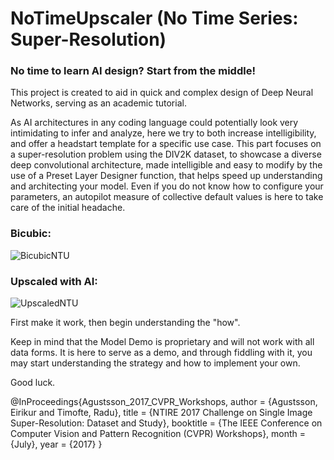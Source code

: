 # NoTimeUpscaler (No Time Series: Super-Resolution)

### No time to learn AI design? Start from the middle!

This project is created to aid in quick and complex design of Deep Neural Networks, serving as an academic tutorial.

As AI architectures in any coding language could potentially look very intimidating to infer and analyze, here we try to both increase intelligibility, and offer a headstart template for a specific use case. This part focuses on a super-resolution problem using the DIV2K dataset, to showcase a diverse deep convolutional architecture, made intelligible and easy to modify by the use of a Preset Layer Designer function, that helps speed up understanding and architecting your model. Even if you do not know how to configure your parameters, an autopilot measure of collective default values is here to take care of the initial headache.

### Bicubic:
![BicubicNTU](https://github.com/TechChateau/NoTimeUpscaler/assets/154630035/667bd578-6721-4c3f-9d36-f18b8326fae6)

### Upscaled with AI:
![UpscaledNTU](https://github.com/TechChateau/NoTimeUpscaler/assets/154630035/f8d15a24-878b-439e-93d0-a603e92546da)

First make it work, then begin understanding the "how".

Keep in mind that the Model Demo is proprietary and will not work with all data forms. It is here to serve as a demo, and through fiddling with it, you may start understanding the strategy and how to implement your own.

Good luck.

@InProceedings{Agustsson_2017_CVPR_Workshops,
	author = {Agustsson, Eirikur and Timofte, Radu},
	title = {NTIRE 2017 Challenge on Single Image Super-Resolution: Dataset and
  Study},
	booktitle = {The IEEE Conference on Computer Vision and Pattern Recognition
  (CVPR) Workshops},
	month = {July},
	year = {2017}
}
